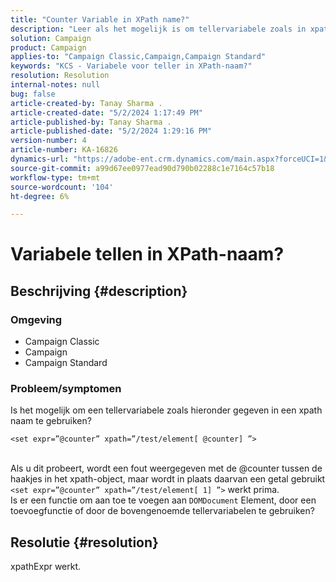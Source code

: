 ```yaml
---
title: "Counter Variable in XPath name?"
description: "Leer als het mogelijk is om tellervariabele zoals in xpath te gebruiken naam."
solution: Campaign
product: Campaign
applies-to: "Campaign Classic,Campaign,Campaign Standard"
keywords: "KCS - Variabele voor teller in XPath-naam?"
resolution: Resolution
internal-notes: null
bug: false
article-created-by: Tanay Sharma .
article-created-date: "5/2/2024 1:17:49 PM"
article-published-by: Tanay Sharma .
article-published-date: "5/2/2024 1:29:16 PM"
version-number: 4
article-number: KA-16826
dynamics-url: "https://adobe-ent.crm.dynamics.com/main.aspx?forceUCI=1&pagetype=entityrecord&etn=knowledgearticle&id=2fc2f359-8608-ef11-9f8a-6045bd026dc7"
source-git-commit: a99d67ee0977ead90d790b02288c1e7164c57b18
workflow-type: tm+mt
source-wordcount: '104'
ht-degree: 6%

---
```


# Variabele tellen in XPath-naam?

## Beschrijving {#description}


### Omgeving

- Campaign Classic
- Campaign
- Campaign Standard


### Probleem/symptomen

Is het mogelijk om een tellervariabele zoals hieronder gegeven in een xpath naam te gebruiken?


```
<set expr=”@counter” xpath=”/test/element[ @counter] ”>
```

<br>Als u dit probeert, wordt een fout weergegeven met de @counter tussen de haakjes in het xpath-object, maar wordt in plaats daarvan een getal gebruikt `<set expr=”@counter” xpath=”/test/element[ 1] ”>` werkt prima.<br>Is er een functie om aan toe te voegen aan `DOMDocument` Element, door een toevoegfunctie of door de bovengenoemde tellervariabelen te gebruiken?

## Resolutie {#resolution}


xpathExpr werkt.
